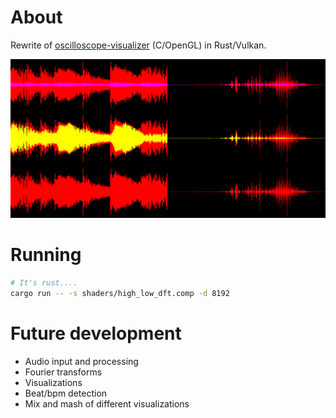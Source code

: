 # About

Rewrite of [oscilloscope-visualizer](https://github.com/alexd2580/oscilloscope-visualizer) (C/OpenGL) in Rust/Vulkan.

![current snapshot](./snapshot.png)

# Running

```bash
# It's rust....
cargo run -- -s shaders/high_low_dft.comp -d 8192
```

# Future development

* Audio input and processing
* Fourier transforms
* Visualizations
* Beat/bpm detection
* Mix and mash of different visualizations
